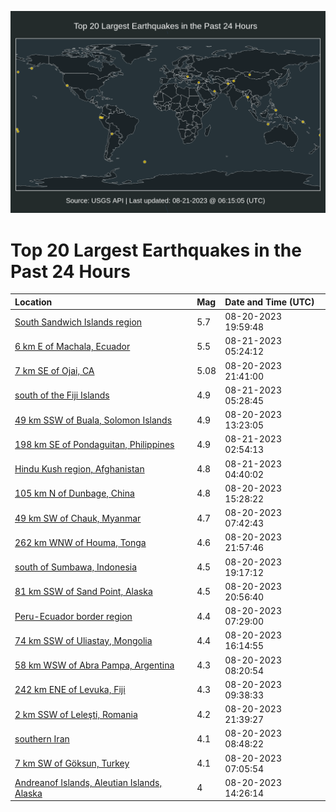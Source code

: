 ![Map](./map.png)

# Top 20 Largest Earthquakes in the Past 24 Hours

| Location | Mag | Date and Time (UTC) |
|:---|:---|:---|
| [South Sandwich Islands region](https://earthquake.usgs.gov/earthquakes/eventpage/us7000kpp4) | 5.7 | 08-20-2023 19:59:48 |
| [6 km E of Machala, Ecuador](https://earthquake.usgs.gov/earthquakes/eventpage/us7000kpt4) | 5.5 | 08-21-2023 05:24:12 |
| [7 km SE of Ojai, CA](https://earthquake.usgs.gov/earthquakes/eventpage/ci39645386) | 5.08 | 08-20-2023 21:41:00 |
| [south of the Fiji Islands](https://earthquake.usgs.gov/earthquakes/eventpage/us7000kptc) | 4.9 | 08-21-2023 05:28:45 |
| [49 km SSW of Buala, Solomon Islands](https://earthquake.usgs.gov/earthquakes/eventpage/us7000kpmb) | 4.9 | 08-20-2023 13:23:05 |
| [198 km SE of Pondaguitan, Philippines](https://earthquake.usgs.gov/earthquakes/eventpage/us7000kps6) | 4.9 | 08-21-2023 02:54:13 |
| [Hindu Kush region, Afghanistan](https://earthquake.usgs.gov/earthquakes/eventpage/us7000kpsr) | 4.8 | 08-21-2023 04:40:02 |
| [105 km N of Dunbage, China](https://earthquake.usgs.gov/earthquakes/eventpage/us7000kpmr) | 4.8 | 08-20-2023 15:28:22 |
| [49 km SW of Chauk, Myanmar](https://earthquake.usgs.gov/earthquakes/eventpage/us7000kpky) | 4.7 | 08-20-2023 07:42:43 |
| [262 km WNW of Houma, Tonga](https://earthquake.usgs.gov/earthquakes/eventpage/us7000kpqm) | 4.6 | 08-20-2023 21:57:46 |
| [south of Sumbawa, Indonesia](https://earthquake.usgs.gov/earthquakes/eventpage/us7000kpnu) | 4.5 | 08-20-2023 19:17:12 |
| [81 km SSW of Sand Point, Alaska](https://earthquake.usgs.gov/earthquakes/eventpage/us7000kppt) | 4.5 | 08-20-2023 20:56:40 |
| [Peru-Ecuador border region](https://earthquake.usgs.gov/earthquakes/eventpage/us7000kpkv) | 4.4 | 08-20-2023 07:29:00 |
| [74 km SSW of Uliastay, Mongolia](https://earthquake.usgs.gov/earthquakes/eventpage/us7000kpmv) | 4.4 | 08-20-2023 16:14:55 |
| [58 km WSW of Abra Pampa, Argentina](https://earthquake.usgs.gov/earthquakes/eventpage/us7000kpl1) | 4.3 | 08-20-2023 08:20:54 |
| [242 km ENE of Levuka, Fiji](https://earthquake.usgs.gov/earthquakes/eventpage/us7000kple) | 4.3 | 08-20-2023 09:38:33 |
| [2 km SSW of Leleşti, Romania](https://earthquake.usgs.gov/earthquakes/eventpage/us7000kpq7) | 4.2 | 08-20-2023 21:39:27 |
| [southern Iran](https://earthquake.usgs.gov/earthquakes/eventpage/us7000kpl8) | 4.1 | 08-20-2023 08:48:22 |
| [7 km SW of Göksun, Turkey](https://earthquake.usgs.gov/earthquakes/eventpage/us7000kpkp) | 4.1 | 08-20-2023 07:05:54 |
| [Andreanof Islands, Aleutian Islands, Alaska](https://earthquake.usgs.gov/earthquakes/eventpage/us7000kpml) | 4 | 08-20-2023 14:26:14 |
